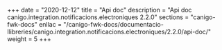 +++
date        = "2020-12-12"
title       = "Api doc"
description = "Api doc canigo.integration.notificacions.electroniques 2.2.0"
sections    = "canigo-fwk-docs"
enllac		= "/canigo-fwk-docs/documentacio-llibreries/canigo.integration.notificacions.electroniques/2.2.0/api-doc/"
weight		= 5
+++
